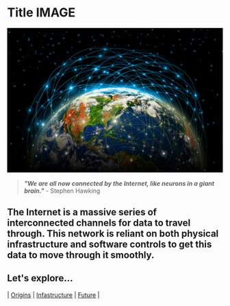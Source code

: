 # Title IMAGE
![Title Image](images\Internetglobe.jpg) 
> ***"We are all now connected by the Internet, like neurons in a giant brain."*** - Stephen Hawking
## The Internet is a massive series of interconnected channels for data to travel through. This network is reliant on both physical infrastructure and software controls to get this data to move through it smoothly.

## Let's explore...
| [Origins](\Origins) |
[Infastructure](\Infastructure.md) |
[Future](\Future.md) |


